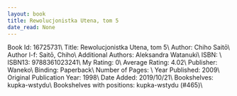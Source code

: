 ```yaml
---
layout: book
title: Rewolucjonistka Utena, tom 5
date_read: None
---
```


Book Id: 16725731\ 
Title: Rewolucjonistka Utena, tom 5\ 
Author: Chiho Saitō\ 
Author l-f: Saitō, Chiho\ 
Additional Authors: Aleksandra Watanuki\ 
ISBN: \ 
ISBN13: 9788361023241\ 
My Rating: 0\ 
Average Rating: 4.02\ 
Publisher: Waneko\ 
Binding: Paperback\ 
Number of Pages: \ 
Year Published: 2009\ 
Original Publication Year: 1998\ 
Date Added: 2019/10/21\ 
Bookshelves: kupka-wstydu\ 
Bookshelves with positions: kupka-wstydu (#465)\ 

